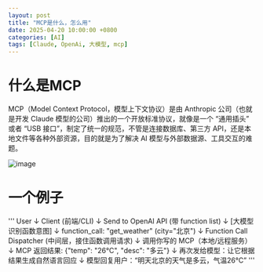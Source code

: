 ```yaml
---
layout: post
title: "MCP是什么，怎么用"
date: 2025-04-20 10:00:00 +0800
categories: [AI]
tags: [Claude, OpenAi, 大模型, mcp]
---
```


# 什么是MCP

MCP（Model Context Protocol，模型上下文协议）是由 Anthropic 公司（也就是开发 Claude 模型的公司）推出的一个开放标准协议，就像是一个 “通用插头” 或者 “USB 接口”，制定了统一的规范，不管是连接数据库、第三方 API，还是本地文件等各种外部资源，目的就是为了解决 AI 模型与外部数据源、工具交互的难题。

![image](https://github.com/user-attachments/assets/a207a970-1567-4392-873c-877702d07ff8)


# 一个例子


'''
User
 ↓
Client (前端/CLI)
 ↓
Send to OpenAI API (带 function list)
 ↓
[大模型识别函数意图]
 ↓
function_call: "get_weather" (city="北京")
 ↓
Function Call Dispatcher (中间层，接住函数调用请求)
 ↓
调用你写的 MCP（本地/远程服务）
 ↓
MCP 返回结果: {"temp": "26°C", "desc": "多云"}
 ↓
再次发给模型：让它根据结果生成自然语言回应
 ↓
模型回复用户：“明天北京的天气是多云，气温26°C”
'''
